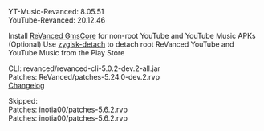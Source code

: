 YT-Music-Revanced: 8.05.51  
YouTube-Revanced: 20.12.46  

Install [ReVanced GmsCore](https://github.com/ReVanced/GmsCore/releases/latest) for non-root YouTube and YouTube Music APKs  
(Optional) Use [zygisk-detach](https://github.com/j-hc/zygisk-detach/releases/latest) to detach root ReVanced YouTube and YouTube Music from the Play Store
  
CLI: revanced/revanced-cli-5.0.2-dev.2-all.jar  
Patches: ReVanced/patches-5.24.0-dev.2.rvp  
[Changelog](https://github.com/ReVanced/revanced-patches/releases/tag/v5.24.0-dev.2)  

Skipped:  
Patches: inotia00/patches-5.6.2.rvp  
Patches: inotia00/patches-5.6.2.rvp      
